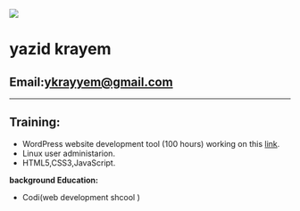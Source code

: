 ![](/home/rakon1/Desktop/codfish/yazid.jpg)
# yazid krayem
## Email:ykrayyem@gmail.com
-----------------------------

## Training:

- WordPress website development tool (100 hours) working on this [link](http://multiaidprograms.org/).
- Linux user administarion.
- HTML5,CSS3,JavaScript.


**background Education:** 
- Codi(web development shcool )